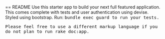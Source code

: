 == README
Use this starter app to build your next full featured application.
This comes complete with tests and user authentication using devise.
Styled using bootstrap.
Run:
<tt>bundle exec guard<tt> 
to run your tests.


Please feel free to use a different markup language if you do not plan to run
<tt>rake doc:app</tt>.
